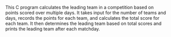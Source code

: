 This C program calculates the leading team in a competition based on points scored over multiple days. It takes input for the number of teams and days, records the points for each team, and calculates the total score for each team. It then determines the leading team based on total scores and prints the leading team after each matchday.
